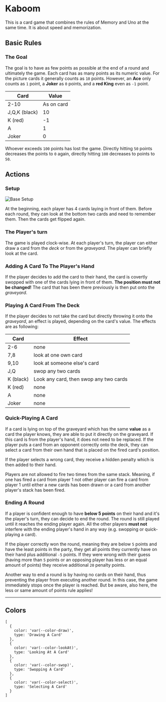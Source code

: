 




# Kaboom

This is a card game that combines the rules of Memory and Uno at the same time. It is about speed and memorization. 

## Basic Rules

### The Goal

The goal is to have as few points as possible at the end of a round and ultimately the game. Each card has as many points as its numeric value. For the picture cards it generally counts as `10` points. However, an **Ace** only counts as `1` point, a **Joker** as `0` points, and a **red King** even as `-1` point.

|Card         |Value     |
|-------------|----------|
|2-10         |As on card|
|J,Q,K (black)|10        |
|K (red)      |-1        |
|A            |1         |
|Joker        |0         |

Whoever exceeds `100` points has lost the game. Directly hitting `50` points decreases the points to `0` again, directly hitting `100` decreases to points to `50`.

## Actions

### Setup

![Base Setup](BaseSetup.png)

At the beginning, each player has 4 cards laying in front of them. Before each round, they can look at the bottom two cards and need to remember them. Then the cards get flipped again. 

### The Player's turn

The game is played clock-wise. At each player's turn, the player can either draw a card from the *deck* or from the *graveyard*. The player can briefly look at the card.

### Adding A Card To The Player's Hand

If the player decides to add the card to their hand, the card is covertly swopped with one of the cards lying in front of them. **The position must not be changed!** The card that has been there previously is then put onto the *graveyard*.

### Playing A Card From The Deck

If the player decides to not take the card but directly throwing it onto the *graveyard*, an effect is played, depending on the card's value. The effects are as following: 

|Card     |Effect                                 |
|---------|---------------------------------------|
|2-6      |none                                   |
|7,8      |look at one own card                  |
|9,10     |look at someone else's card           |
|J,Q      |swop any two cards                    |
|K (black)|Look any card, then swop any two cards|
|K (red)  |none                                   |
|A        |none                                   |
|Joker    |none                                   |

### Quick-Playing A Card

If a card is lying on top of the graveyard which has the same **value** as a card the player knows, they are able to put it directly on the graveyard. If this card is from the player's hand, it does not need to be replaced. If the player puts a card from an opponent correctly onto the deck, they can select a card from their own hand that is placed on the fired card's position.

If the player selects a wrong card, they receive a hidden penalty which is then added to their hand.

Players are not allowed to fire two times from the same stack. Meaning, if one has fired a card from player 1 not other player can fire a card from player 1 until either a new cards has been drawn or a card from another player's stack has been fired.

### Ending A Round

If a player is confident enough to have **below 5 points** on their hand and it's the player's turn, they can decide to end the round. The round is still played until it reaches the ending player again. All the other players **must not** interfere with the ending player's hand in any way (e.g. swopping or quick-playing a card).

If the player correctly won the round, meaning they are below `5` points and have the least points in the party, they get all points they currently have on their hand plus additional `-5` points. If they were wrong with their guess (having more than `5` points or an opposing player has less or an equal amount of points) they receive additional `20` penalty points.

Another way to end a round is by having no cards on their hand, thus preventing the player from executing another round. In this case, the game immediately stops once the player is reached. But be aware, also here, the less or same amount of points rule applies!


-----

## Colors

```colors
[
  {
    color: 'var(--color-draw)',
    type: 'Drawing A Card'
  },
  {
    color: 'var(--color-lookAt)',
    type: 'Looking At A Card'
  },
  {
    color: 'var(--color-swop)',
    type: 'Swopping A Card'
  },
  {
    color: 'var(--color-select)',
    type: 'Selecting A Card'
  }
]
```
